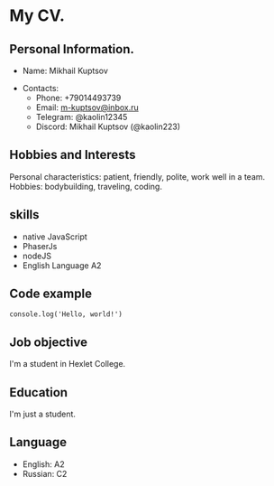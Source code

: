 # My CV.

## Personal Information.

- Name: Mikhail Kuptsov
+ Contacts:
  + Phone: +79014493739
  + Email: m-kuptsov@inbox.ru
  + Telegram: @kaolin12345
  + Discord: Mikhail Kuptsov (@kaolin223)

## Hobbies and Interests

Personal characteristics: patient, friendly, polite, work well in a team.
Hobbies: bodybuilding, traveling, coding.

## skills

- native JavaScript
- PhaserJs
- nodeJS
- English Language A2

## Code example

```console.log('Hello, world!')```

## Job objective

I'm a student in Hexlet College.

## Education

I'm just a student.

## Language

- English: A2 
- Russian: C2

